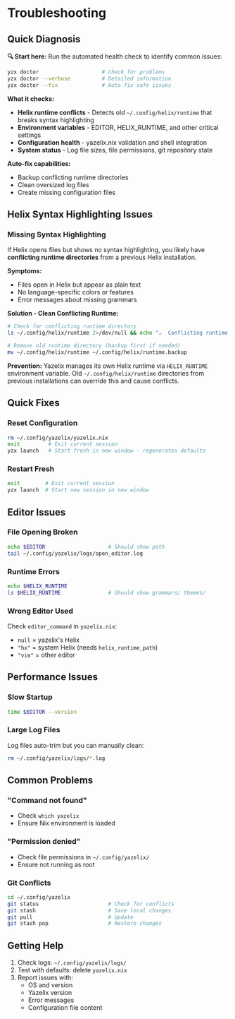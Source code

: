 # Troubleshooting

## Quick Diagnosis

**🔍 Start here:** Run the automated health check to identify common issues:

```bash
yzx doctor                    # Check for problems
yzx doctor --verbose          # Detailed information  
yzx doctor --fix              # Auto-fix safe issues
```

**What it checks:**
- **Helix runtime conflicts** - Detects old `~/.config/helix/runtime` that breaks syntax highlighting
- **Environment variables** - EDITOR, HELIX_RUNTIME, and other critical settings
- **Configuration health** - yazelix.nix validation and shell integration
- **System status** - Log file sizes, file permissions, git repository state

**Auto-fix capabilities:**
- Backup conflicting runtime directories
- Clean oversized log files  
- Create missing configuration files

## Helix Syntax Highlighting Issues

### Missing Syntax Highlighting
If Helix opens files but shows no syntax highlighting, you likely have **conflicting runtime directories** from a previous Helix installation.

**Symptoms:**
- Files open in Helix but appear as plain text
- No language-specific colors or features
- Error messages about missing grammars

**Solution - Clean Conflicting Runtime:**
```bash
# Check for conflicting runtime directory
ls ~/.config/helix/runtime 2>/dev/null && echo "⚠️  Conflicting runtime found"

# Remove old runtime directory (backup first if needed)
mv ~/.config/helix/runtime ~/.config/helix/runtime.backup
```

**Prevention:**
Yazelix manages its own Helix runtime via `HELIX_RUNTIME` environment variable. Old `~/.config/helix/runtime` directories from previous installations can override this and cause conflicts.

## Quick Fixes

### Reset Configuration
```bash
rm ~/.config/yazelix/yazelix.nix
exit         # Exit current session
yzx launch   # Start fresh in new window - regenerates defaults
```

### Restart Fresh
```bash
exit        # Exit current session  
yzx launch  # Start new session in new window
```

## Editor Issues

### File Opening Broken
```bash
echo $EDITOR                    # Should show path
tail ~/.config/yazelix/logs/open_editor.log
```

### Runtime Errors
```bash
echo $HELIX_RUNTIME
ls $HELIX_RUNTIME               # Should show grammars/ themes/
```

### Wrong Editor Used
Check `editor_command` in `yazelix.nix`:
- `null` = yazelix's Helix
- `"hx"` = system Helix (needs `helix_runtime_path`)
- `"vim"` = other editor

## Performance Issues

### Slow Startup
```bash
time $EDITOR --version
```

### Large Log Files
Log files auto-trim but you can manually clean:
```bash
rm ~/.config/yazelix/logs/*.log
```

## Common Problems

### "Command not found"
- Check `which yazelix`
- Ensure Nix environment is loaded

### "Permission denied"
- Check file permissions in `~/.config/yazelix/`
- Ensure not running as root

### Git Conflicts
```bash
cd ~/.config/yazelix
git status                      # Check for conflicts
git stash                       # Save local changes
git pull                        # Update
git stash pop                   # Restore changes
```

## Getting Help

1. Check logs: `~/.config/yazelix/logs/`
2. Test with defaults: delete `yazelix.nix`
3. Report issues with:
   - OS and version
   - Yazelix version
   - Error messages
   - Configuration file content
